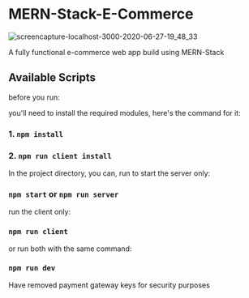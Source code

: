 # MERN-Stack-E-Commerce

![screencapture-localhost-3000-2020-06-27-19_48_33](https://user-images.githubusercontent.com/64296079/85938306-a4543080-b929-11ea-9370-56a3f82c1eb6.png)

A fully functional e-commerce web app build using MERN-Stack

## Available Scripts

before you run:

you'll need to install the required modules, here's the command for it:

### 1. `npm install`

### 2. `npm run client install`

In the project directory, you can,
run to start the server only:

### `npm start` or `npm run server`

run the client only:

### `npm run client`

or run both with the same command:

### `npm run dev`

Have removed payment gateway keys for security purposes
